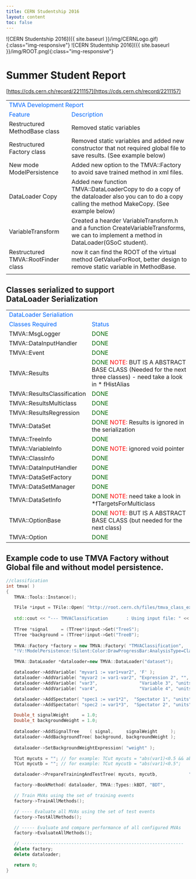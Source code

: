 ```yaml
---
title: CERN Studentship 2016
layout: content
toc: false
---
```


![CERN Studentship 2016]({{ site.baseurl }}/img/CERNLogo.gif){:class="img-responsive"}
![CERN Studentship 2016]({{ site.baseurl }}/img/ROOT.png){:class="img-responsive"}

# Summer Student Report
[https://cds.cern.ch/record/2211157](https://cds.cern.ch/record/2211157)

<table class="wikitable table table-striped table-hover"><tr><td class="wikicell"  colspan="2"><span style="color:#06F; background-color:"> TMVA Development Report </span>
</td></tr><tr><td class="wikicell" ><span style="color:#06F; background-color:">Feature </span> </td><td class="wikicell" > <span style="color:#06F; background-color:"> Description</span>
</td></tr><tr><td class="wikicell" >Restructured MethodBase class </td><td class="wikicell" > Removed static variables
</td></tr><tr><td class="wikicell" >Restructured Factory class         </td><td class="wikicell" > Removed static variables and added new constructor that not required global file to save results. (See example below)
</td></tr><tr><td class="wikicell" >New mode ModelPersistence </td><td class="wikicell" > Added new option to the TMVA::Factory  to avoid save trained method in xml files.
</td></tr><tr><td class="wikicell" >DataLoader Copy</td><td class="wikicell" > Added new function TMVA::DataLoaderCopy to do a copy of the dataloader also you can to do a copy calling the method MakeCopy. (See example below)
</td></tr><tr><td class="wikicell" >VariableTransform</td><td class="wikicell" > Created a hearder VariableTransform.h and a function CreateVariableTransforms, we can to implement a method in DataLoader(GSoC student).
</td></tr><tr><td class="wikicell" >Restructured TMVA::RootFinder class</td><td class="wikicell" > now it can find the ROOT of the virtual method GetValueForRoot, better design to remove static variable in MethodBase.
</td></tr><tr><td class="wikicell"  colspan="2"> 
</td></tr></table>
<p>
</p>
<h2 class="showhide_heading" id="Classes_serialized_to_support_DataLoader_Serialization"> Classes  serialized to support DataLoader&nbsp;Serialization</h2>
<table class="wikitable table table-striped table-hover"><tr><td class="wikicell"  colspan="2"><span style="color:#06F; background-color:"> DataLoader Serialiation </span>
</td></tr><tr><td class="wikicell" ><span style="color:#06F; background-color:">Classes Required </span> </td><td class="wikicell" > <span style="color:#06F; background-color:"> Status</span>
</td></tr><tr><td class="wikicell" >TMVA::MsgLogger               </td><td class="wikicell" > <span style="color:#060; background-color:">DONE</span>
</td></tr><tr><td class="wikicell" >TMVA::DataInputHandler     </td><td class="wikicell" > <span style="color:#060; background-color:">DONE</span>
</td></tr><tr><td class="wikicell" >TMVA::Event                        </td><td class="wikicell" > <span style="color:#060; background-color:">DONE</span>
</td></tr><tr><td class="wikicell" >TMVA::Results                     </td><td class="wikicell" > <span style="color:#060; background-color:">DONE</span> <span style="color:#F00; background-color:">NOTE:</span> BUT IS A ABSTRACT BASE CLASS (Needed for the next three classes) - need take a look in * fHistAlias
</td></tr><tr><td class="wikicell" >TMVA::ResultsClassification</td><td class="wikicell" > <span style="color:#060; background-color:">DONE</span>
</td></tr><tr><td class="wikicell" >TMVA::ResultsMulticlass     </td><td class="wikicell" > <span style="color:#060; background-color:">DONE</span>
</td></tr><tr><td class="wikicell" >TMVA::ResultsRegression   </td><td class="wikicell" > <span style="color:#060; background-color:">DONE</span>
</td></tr><tr><td class="wikicell" >TMVA::DataSet                    </td><td class="wikicell" > <span style="color:#060; background-color:">DONE</span> <span style="color:#F00; background-color:">NOTE:</span> Results is ignored in the serialization
</td></tr><tr><td class="wikicell" >TMVA::TreeInfo                    </td><td class="wikicell" ><span style="color:#060; background-color:">DONE</span>
</td></tr><tr><td class="wikicell" >TMVA::VariableInfo              </td><td class="wikicell" > <span style="color:#060; background-color:">DONE</span> <span style="color:#F00; background-color:">NOTE:</span> ignored void pointer
</td></tr><tr><td class="wikicell" >TMVA::ClassInfo                  </td><td class="wikicell" > <span style="color:#060; background-color:">DONE</span>
</td></tr><tr><td class="wikicell" >TMVA::DataInputHandler     </td><td class="wikicell" > <span style="color:#060; background-color:">DONE</span>
</td></tr><tr><td class="wikicell" >TMVA::DataSetFactory        </td><td class="wikicell" ><span style="color:#060; background-color:">DONE</span>
</td></tr><tr><td class="wikicell" >TMVA::DataSetManager      </td><td class="wikicell" ><span style="color:#060; background-color:">DONE</span>
</td></tr><tr><td class="wikicell" >TMVA::DataSetInfo              </td><td class="wikicell" ><span style="color:#060; background-color:">DONE</span> <span style="color:#F00; background-color:">NOTE:</span> need take a look in *fTargetsForMulticlass
</td></tr><tr><td class="wikicell" >TMVA::OptionBase              </td><td class="wikicell" ><span style="color:#060; background-color:">DONE</span> <span style="color:#F00; background-color:">NOTE:</span> BUT IS A ABSTRACT BASE CLASS (but needed for the next class)
</td></tr><tr><td class="wikicell" >TMVA::Option                      </td><td class="wikicell" > <span style="color:#060; background-color:">DONE</span>
</td></tr></table>

## Example code to use TMVA Factory without Global file and without model persistence.
```c++
//classification
int tmva( )
{
   TMVA::Tools::Instance();

   TFile *input = TFile::Open( "http://root.cern.ch/files/tmva_class_example.root" );
   
   std::cout << "--- TMVAClassification       : Using input file: " << input->GetName() << std::endl;
   
   TTree *signal     = (TTree*)input->Get("TreeS");
   TTree *background = (TTree*)input->Get("TreeB");
   
   TMVA::Factory *factory = new TMVA::Factory( "TMVAClassification",
   "!V:!ModelPersistence:!Silent:Color:DrawProgressBar:AnalysisType=Classification" );

   TMVA::DataLoader *dataloader=new TMVA::DataLoader("dataset");

   dataloader->AddVariable( "myvar1 := var1+var2", 'F' );
   dataloader->AddVariable( "myvar2 := var1-var2", "Expression 2", "", 'F' );
   dataloader->AddVariable( "var3",                "Variable 3", "units", 'F' );
   dataloader->AddVariable( "var4",                "Variable 4", "units", 'F' );

   dataloader->AddSpectator( "spec1 := var1*2",  "Spectator 1", "units", 'F' );
   dataloader->AddSpectator( "spec2 := var1*3",  "Spectator 2", "units", 'F' );

   Double_t signalWeight     = 1.0;
   Double_t backgroundWeight = 1.0;
   
   dataloader->AddSignalTree    ( signal,     signalWeight     );
   dataloader->AddBackgroundTree( background, backgroundWeight );
   
   dataloader->SetBackgroundWeightExpression( "weight" );

   TCut mycuts = ""; // for example: TCut mycuts = "abs(var1)<0.5 && abs(var2-0.5)<1";
   TCut mycutb = ""; // for example: TCut mycutb = "abs(var1)<0.5";

   dataloader->PrepareTrainingAndTestTree( mycuts, mycutb,            "nTrain_Signal=1000:nTrain_Background=1000:SplitMode=Random:NormMode=NumEvents:!V" );

   factory->BookMethod( dataloader, TMVA::Types::kBDT, "BDT",                           "!H:!V:NTrees=850:MinNodeSize=2.5%:MaxDepth=3:BoostType=AdaBoost:AdaBoostBeta=0.5:UseBaggedBoost:BaggedSampleFraction=0.5:SeparationType=GiniIndex:nCuts=20" );

   // Train MVAs using the set of training events
   factory->TrainAllMethods();

   // ---- Evaluate all MVAs using the set of test events
   factory->TestAllMethods();

   // ----- Evaluate and compare performance of all configured MVAs
   factory->EvaluateAllMethods();

   // --------------------------------------------------------------
   delete factory;
   delete dataloader;

   return 0;
}
```
